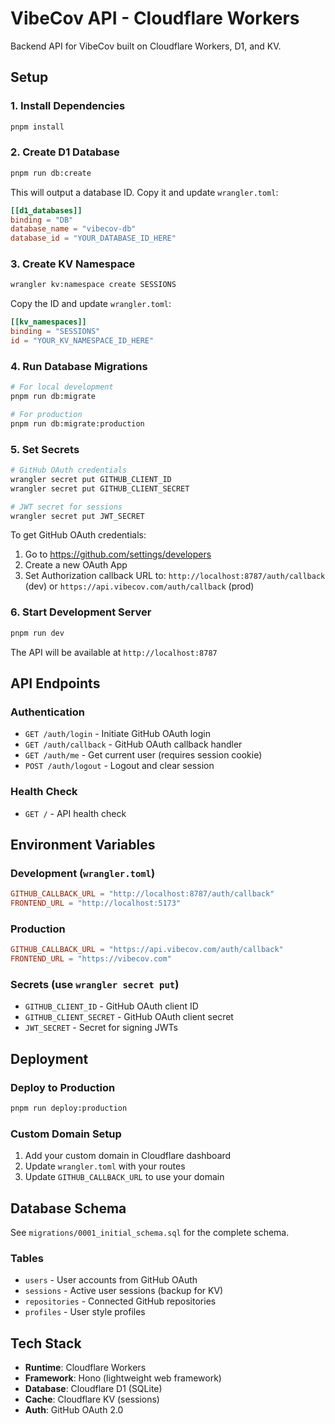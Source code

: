 # VibeCov API - Cloudflare Workers

Backend API for VibeCov built on Cloudflare Workers, D1, and KV.

## Setup

### 1. Install Dependencies

```bash
pnpm install
```

### 2. Create D1 Database

```bash
pnpm run db:create
```

This will output a database ID. Copy it and update `wrangler.toml`:

```toml
[[d1_databases]]
binding = "DB"
database_name = "vibecov-db"
database_id = "YOUR_DATABASE_ID_HERE"
```

### 3. Create KV Namespace

```bash
wrangler kv:namespace create SESSIONS
```

Copy the ID and update `wrangler.toml`:

```toml
[[kv_namespaces]]
binding = "SESSIONS"
id = "YOUR_KV_NAMESPACE_ID_HERE"
```

### 4. Run Database Migrations

```bash
# For local development
pnpm run db:migrate

# For production
pnpm run db:migrate:production
```

### 5. Set Secrets

```bash
# GitHub OAuth credentials
wrangler secret put GITHUB_CLIENT_ID
wrangler secret put GITHUB_CLIENT_SECRET

# JWT secret for sessions
wrangler secret put JWT_SECRET
```

To get GitHub OAuth credentials:
1. Go to https://github.com/settings/developers
2. Create a new OAuth App
3. Set Authorization callback URL to: `http://localhost:8787/auth/callback` (dev) or `https://api.vibecov.com/auth/callback` (prod)

### 6. Start Development Server

```bash
pnpm run dev
```

The API will be available at `http://localhost:8787`

## API Endpoints

### Authentication

- `GET /auth/login` - Initiate GitHub OAuth login
- `GET /auth/callback` - GitHub OAuth callback handler
- `GET /auth/me` - Get current user (requires session cookie)
- `POST /auth/logout` - Logout and clear session

### Health Check

- `GET /` - API health check

## Environment Variables

### Development (`wrangler.toml`)

```toml
GITHUB_CALLBACK_URL = "http://localhost:8787/auth/callback"
FRONTEND_URL = "http://localhost:5173"
```

### Production

```toml
GITHUB_CALLBACK_URL = "https://api.vibecov.com/auth/callback"
FRONTEND_URL = "https://vibecov.com"
```

### Secrets (use `wrangler secret put`)

- `GITHUB_CLIENT_ID` - GitHub OAuth client ID
- `GITHUB_CLIENT_SECRET` - GitHub OAuth client secret
- `JWT_SECRET` - Secret for signing JWTs

## Deployment

### Deploy to Production

```bash
pnpm run deploy:production
```

### Custom Domain Setup

1. Add your custom domain in Cloudflare dashboard
2. Update `wrangler.toml` with your routes
3. Update `GITHUB_CALLBACK_URL` to use your domain

## Database Schema

See `migrations/0001_initial_schema.sql` for the complete schema.

### Tables

- `users` - User accounts from GitHub OAuth
- `sessions` - Active user sessions (backup for KV)
- `repositories` - Connected GitHub repositories
- `profiles` - User style profiles

## Tech Stack

- **Runtime**: Cloudflare Workers
- **Framework**: Hono (lightweight web framework)
- **Database**: Cloudflare D1 (SQLite)
- **Cache**: Cloudflare KV (sessions)
- **Auth**: GitHub OAuth 2.0
